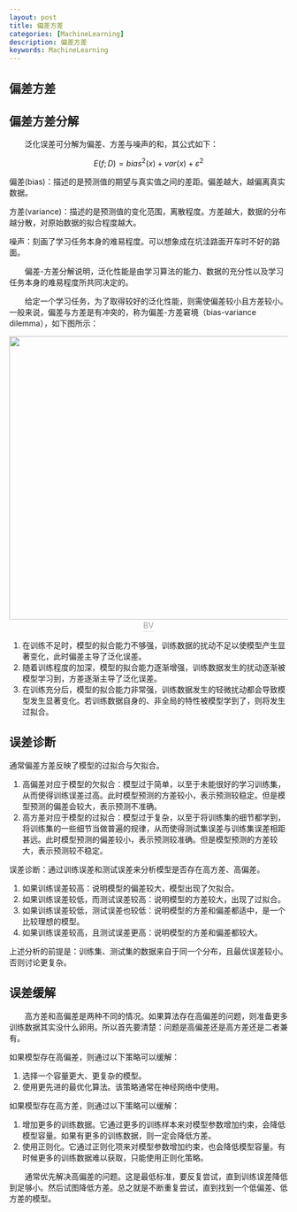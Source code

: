 ```yaml
---
layout: post
title: 偏差方差
categories: [MachineLearning]
description: 偏差方差
keywords: MachineLearning
---
```



偏差方差
---


## 偏差方差分解
&emsp;&emsp;泛化误差可分解为偏差、方差与噪声的和，其公式如下：

$$
E\left( f;D \right) ={ bias }^{ 2 }\left( x \right) +var\left( x \right) +{ \varepsilon  }^{ 2 }
$$

偏差(bias)：描述的是预测值的期望与真实值之间的差距。偏差越大，越偏离真实数据。

方差(variance)：描述的是预测值的变化范围，离散程度。方差越大，数据的分布越分散，对原始数据的拟合程度越大。

噪声：刻画了学习任务本身的难易程度。可以想象成在坑洼路面开车时不好的路面。

&emsp;&emsp;偏差-方差分解说明，泛化性能是由学习算法的能力、数据的充分性以及学习任务本身的难易程度所共同决定的。

&emsp;&emsp;给定一个学习任务，为了取得较好的泛化性能，则需使偏差较小且方差较小。一般来说，偏差与方差是有冲突的，称为偏差-方差窘境（bias-variance dilemma），如下图所示：

<center>
    <img 
    src="http://www.huaxiaozhuan.com/%E7%BB%9F%E8%AE%A1%E5%AD%A6%E4%B9%A0/imgs/model_selection/bias_var.png"
    width="512" height=""
    >
    <br>
    <div style="color:orange; border-bottom: 1px solid #d9d9d9;
    display: inline-block;
    color: #999;
    padding: 2px;"> BV </div>
</center>

1. 在训练不足时，模型的拟合能力不够强，训练数据的扰动不足以使模型产生显著变化，此时偏差主导了泛化误差。
2. 随着训练程度的加深，模型的拟合能力逐渐增强，训练数据发生的扰动逐渐被模型学习到，方差逐渐主导了泛化误差。
3. 在训练充分后，模型的拟合能力非常强，训练数据发生的轻微扰动都会导致模型发生显著变化。若训练数据自身的、非全局的特性被模型学到了，则将发生过拟合。

## 误差诊断
通常偏差方差反映了模型的过拟合与欠拟合。
1. 高偏差对应于模型的欠拟合：模型过于简单，以至于未能很好的学习训练集，从而使得训练误差过高。此时模型预测的方差较小，表示预测较稳定。但是模型预测的偏差会较大，表示预测不准确。
2. 高方差对应于模型的过拟合：模型过于复杂，以至于将训练集的细节都学到，将训练集的一些细节当做普遍的规律，从而使得测试集误差与训练集误差相距甚远。此时模型预测的偏差较小，表示预测较准确。但是模型预测的方差较大，表示预测较不稳定。

误差诊断：通过训练误差和测试误差来分析模型是否存在高方差、高偏差。
1. 如果训练误差较高：说明模型的偏差较大，模型出现了欠拟合。
2. 如果训练误差较低，而测试误差较高：说明模型的方差较大，出现了过拟合。
3. 如果训练误差较低，测试误差也较低：说明模型的方差和偏差都适中，是一个比较理想的模型。
4. 如果训练误差较高，且测试误差更高：说明模型的方差和偏差都较大。

上述分析的前提是：训练集、测试集的数据来自于同一个分布，且最优误差较小。否则讨论更复杂。

## 误差缓解
&emsp;&emsp;高方差和高偏差是两种不同的情况。如果算法存在高偏差的问题，则准备更多训练数据其实没什么卵用。所以首先要清楚：问题是高偏差还是高方差还是二者兼有。

如果模型存在高偏差，则通过以下策略可以缓解：
1. 选择一个容量更大、更复杂的模型。
2. 使用更先进的最优化算法。该策略通常在神经网络中使用。

如果模型存在高方差，则通过以下策略可以缓解：
1. 增加更多的训练数据。它通过更多的训练样本来对模型参数增加约束，会降低模型容量。如果有更多的训练数据，则一定会降低方差。
2. 使用正则化。它通过正则化项来对模型参数增加约束，也会降低模型容量。有时候更多的训练数据难以获取，只能使用正则化策略。

&emsp;&emsp;通常优先解决高偏差的问题。这是最低标准，要反复尝试，直到训练误差降低到足够小。然后试图降低方差。总之就是不断重复尝试，直到找到一个低偏差、低方差的模型。
